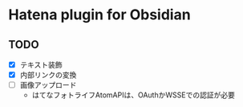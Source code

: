 # Hatena plugin for Obsidian

## TODO

- [x] テキスト装飾
- [x] 内部リンクの変換
- [ ] 画像アップロード
  - はてなフォトライフAtomAPIは、OAuthかWSSEでの認証が必要
